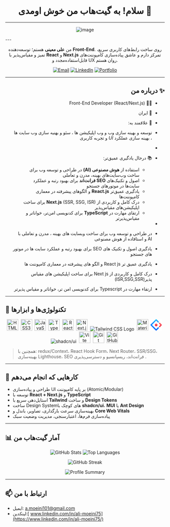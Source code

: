 <!-- Profile README - Updated -->
<h1 align="center">سلام! به گیت‌هاب من خوش اومدی 👋</h1>

---

<p align="center">
  <img src="https://github.com/moeiniali/moeiniali/assets/68547702/266292f9-782a-47e3-9a71-c9fdcbcf349d" alt="image"/>
</p>
---

<p align="center">
من <b>علی معینی</b> هستم؛ توسعه‌دهنده <b>Front-End</b>. روی ساخت رابط‌های کاربری سریع، تمیز و مقیاس‌پذیر با
<b>React</b> و <b>Next.js</b> تمرکز دارم و عاشق پیاده‌سازی کامپوننت‌های قابل‌استفاده‌مجدد و UX روان هستم.
</p>

<p align="center" display="flex" gap="16px">
  <a href="mailto:a.moeini101@gmail.com"><img alt="Email" src="https://img.shields.io/badge/Email-a.moeini101%40gmail.com-informational?style=flat&logo=gmail"></a>
  <a href="www.linkedin.com/in/ali-moeini75" target="_blank"><img alt="LinkedIn" src="https://img.shields.io/badge/LinkedIn-ali--moeini-blue?style=flat&logo=linkedin"></a>
  <a href="https://alimoeini.liara.run" target="_blank"><img alt="Portfolio" src="https://img.shields.io/badge/Portfolio-Visit-0e7490?style=flat&logo=vercel"></a>
</p>

---
<div dir="rtl" align="right">

## ✨ درباره من
- 👨‍💻 Front-End Developer (React/Next.js)  
- 📍 ایران  
- 🔎 علاقمند به:
- توسعه و بهینه سازی وب و وب اپلیکیشن ها ، سئو و بهنیه سازی وب سایت ها ، بهینه سازی عملکرد *UI*  و تجربه کاربری
- 
- 📚 درحال یادگیری عمیق‌تر:  
  - استفاده از **هوش مصنوعی (AI)** در طراحی و توسعه وب برای ساخت وب‌سایت‌های بهینه، مدرن و تعاملی  
  - اصول و تکنیک‌های **SEO فرانت‌اند** برای بهبود رتبه و عملکرد سایت‌ها در موتورهای جستجو  
  - یادگیری عمیق‌تر **React.js** و الگوهای پیشرفته در معماری کامپوننت‌ها  
  - درک کامل و کاربردی از **Next.js** (SSR, SSG, ISR) برای ساخت اپلیکیشن‌های مقیاس‌پذیر  
  - ارتقای مهارت در **TypeScript** برای کدنویسی امن‌تر، خواناتر و مقیاس‌پذیرتر  


- 
- در طراحی و توسعه وب برای ساخت وبسایت های بهینه ، مدرن و تعاملی با  AI و استافاده از هوش مصنوعی
- یادگیری اصول و تکنیک های SEO برای بهبود رتبه و عملکرد سایت ها در موتور های جستجو
- یادگیری عمیق تر React js  و الگو های پیشرفته در معماری کامپوننت ها
- درک کامل و کاربردی از  Next js  برای ساخت اپلیکیشن های مقیاس پذیر(ISR,SSG,SSR)
- ارتقاء مهارت در  Typescript  برای کدنویسی امن تر، خواناتر و مقیاس پذیرتر

</div>

---

## 🧰 تکنولوژی‌ها و ابزارها

<p align="center">
  <!-- Core -->
  <img title="HTML5" src="https://cdn.jsdelivr.net/gh/devicons/devicon/icons/html5/html5-original.svg" width="36" height="36"/>&nbsp;
  <img title="CSS3" src="https://cdn.jsdelivr.net/gh/devicons/devicon/icons/css3/css3-original.svg" width="36" height="36"/>&nbsp;
  <img title="JavaScript" src="https://cdn.jsdelivr.net/gh/devicons/devicon/icons/javascript/javascript-original.svg" width="36" height="36"/>&nbsp;
  <img title="TypeScript" src="https://cdn.jsdelivr.net/gh/devicons/devicon/icons/typescript/typescript-original.svg" width="36" height="36"/>&nbsp;
  <img title="React" src="https://cdn.jsdelivr.net/gh/devicons/devicon/icons/react/react-original.svg" width="36" height="36"/>&nbsp;
  <img title="Next.js" src="https://cdn.jsdelivr.net/gh/devicons/devicon/icons/nextjs/nextjs-original.svg" width="36" height="36"/>&nbsp;
  <!-- UI Kits -->
<img title="Tailwind CSS" src="https://www.vectorlogo.zone/logos/tailwindcss/tailwindcss-icon.svg" width="36" height="36" alt="Tailwind CSS Logo"/>&nbsp;
  <img title="Material UI (MUI)" src="https://cdn.jsdelivr.net/gh/devicons/devicon/icons/materialui/materialui-original.svg" width="36" height="36"/>&nbsp;
  <img title="Ant Design" src="https://raw.githubusercontent.com/devicons/devicon/master/icons/antdesign/antdesign-original.svg" width="36" height="36"/>&nbsp;
  <img title="shadcn/ui" src="https://img.shields.io/badge/shadcn/ui-000000?style=for-the-badge&logo=shadcnui&logoColor=white" height="24"/>&nbsp;
  <!-- Tooling -->
  <img title="Vite" src="https://cdn.jsdelivr.net/gh/devicons/devicon/icons/vite/vite-original.svg" width="36" height="36"/>&nbsp;
  <img title="Git" src="https://cdn.jsdelivr.net/gh/devicons/devicon/icons/git/git-original.svg" width="36" height="36"/>&nbsp;
  <img title="GitHub" src="https://cdn.jsdelivr.net/gh/devicons/devicon/icons/github/github-original.svg" width="36" height="36"/>&nbsp;
</p>

> همچنین با: redux/Context، React Hook Form، Next Router، SSR/SSG، بهینه‌سازی Lighthouse، SEO فرانت‌اند، ریسپانسیو و دسترسی‌پذیری .

---

## 🔨 کارهایی که انجام می‌دهم
- طراحی و پیاده‌سازی UI بر پایه کامپوننت (Atomic/Modular)
- توسعه با **React + Next.js** و **TypeScript**
- استایل‌دهی سریع با **Tailwind** و ساخت **Design Tokens**
- ساخت Design Systemهای کوچک با **shadcn/ui**، **MUI** یا **Ant Design**
- بهینه‌سازی سرعت بارگذاری، تصاویر، باندل و **Core Web Vitals**
- پیاده‌سازی فرم‌ها، اعتبارسنجی، مدیریت وضعیت سبک

---

## 📊 آمار گیت‌هاب من

<p align="center">
  <!-- کارت اصلی -->
  <img src="https://github-readme-stats.vercel.app/api?username=moeiniali&show_icons=true&theme=radical&hide_border=true&count_private=true&include_all_commits=true" height="180" alt="GitHub Stats"/>
  
  <!-- زبان‌های برتر -->
  <img src="https://github-readme-stats.vercel.app/api/top-langs/?username=moeiniali&layout=compact&langs_count=8&theme=radical&hide_border=true" height="180" alt="Top Languages"/>
</p>

<p align="center">
  <!-- streak -->
  <img src="https://streak-stats.demolab.com?user=moeiniali&theme=radical&hide_border=true&date_format=j%20M%5B%20Y%5D" height="180" alt="GitHub Streak"/>
</p>

<p align="center">
  <!-- خلاصه کارت پروفایل -->
  <img src="https://github-profile-summary-cards.vercel.app/api/cards/profile-details?username=moeiniali&theme=radical" alt="Profile Summary"/>
</p>

---

## 📫 ارتباط با من
- ایمیل: a.moeini101@gmail.com
- لینکدین:[ www.linkedin.com/in/ali-moeini75](https://www.linkedin.com/in/ali-moeini75/)


<!--
نکات نگهداری:
- لینک‌ها را با آدرس‌های واقعی خودت جایگزین کن.
- بخش نمونه‌کارها را با پروژه‌های واقعی پر کن.
- اگر ترجیح می‌دهی به انگلیسی باشد، همین ساختار را ترجمه کن.
-->
